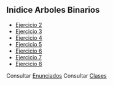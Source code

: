 ## Inidice Arboles Binarios

  * [Ejercicio 2](https://github.com/juani48/Facultad-Practicas/tree/main/2do/1er%20Cuatrimestre/AyED/ArbolesBInarios-Practica2/src/Ej2)
  * [Ejercicio 3](https://github.com/juani48/Facultad-Practicas/tree/main/2do/1er%20Cuatrimestre/AyED/ArbolesBInarios-Practica2/src/Ej3)
  * [Ejercicio 4](https://github.com/juani48/Facultad-Practicas/tree/main/2do/1er%20Cuatrimestre/AyED/ArbolesBInarios-Practica2/src/Ej4)
  * [Ejercicio 5](https://github.com/juani48/Facultad-Practicas/tree/main/2do/1er%20Cuatrimestre/AyED/ArbolesBInarios-Practica2/src/Ej5)
  * [Ejercicio 6](https://github.com/juani48/Facultad-Practicas/tree/main/2do/1er%20Cuatrimestre/AyED/ArbolesBInarios-Practica2/src/Ej6)
  * [Ejercicio 7](https://github.com/juani48/Facultad-Practicas/tree/main/2do/1er%20Cuatrimestre/AyED/ArbolesBInarios-Practica2/src/Ej7)
  * [Ejercicio 8](https://github.com/juani48/Facultad-Practicas/tree/main/2do/1er%20Cuatrimestre/AyED/ArbolesBInarios-Practica2/src/Ej8)

Consultar [Enunciados](https://github.com/juani48/Facultad-Practicas/blob/main/2do/1er%20Cuatrimestre/AyED/ArbolesBInarios-Practica2/ArbolesBInarios.pdf)
Consultar [Clases](https://github.com/juani48/Facultad-Practicas/tree/main/2do/1er%20Cuatrimestre/AyED/ArbolesBInarios-Practica2/src/Clases)
